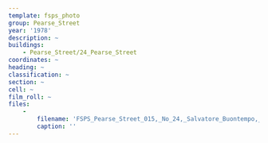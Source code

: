 ```yaml
---
template: fsps_photo
group: Pearse_Street
year: '1978'
description: ~
buildings:
    - Pearse_Street/24_Pearse_Street
coordinates: ~
heading: ~
classification: ~
section: ~
cell: ~
film_roll: ~
files:
    -
        filename: 'FSPS_Pearse_Street_015,_No_24,_Salvatore_Buontempo,_4-1-E,_1978.png'
        caption: ''
---
```

